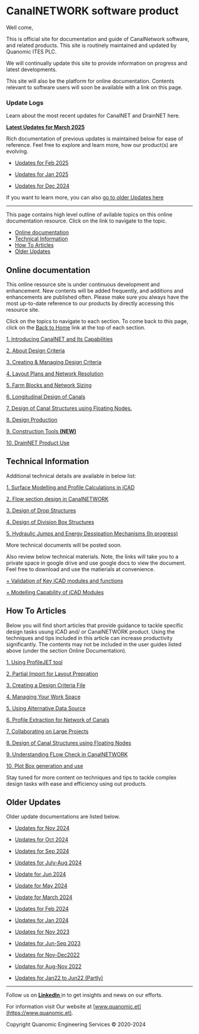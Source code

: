 # CanalNETWORK software product




Well come,

This is official site for documentation and guide of CanalNetwork software, and related products. This site is routinely maintained and updated by Quanomic ITES PLC.

We will continually update this site to provide information on progress and latest developments.

This site will also be the platform for online documentation. Contents relevant to software users will soon be available with a link on this page.

### Update Logs



Learn about the most recent updates for CanalNET and DrainNET here.

[**Latest Updates for March 2025**](Updates/Update_Mar25/Update_Mar25.md)



Rich documentation of previous updates is maintained below for ease of reference. Feel free to explore and learn more, how our product(s) are evolving.

- [Updates for Feb 2025](Updates/Update_Feb25/Update_Feb25.md)

- [Updates for Jan 2025](Updates/Update_Jan25/Update_Jan25.md)

- [Updates for Dec 2024](Updates/Update_Dec24/Update_Dec24.md)



If you want to learn more, you can also [go to older Updates here](#older-updates)

---

This page contains high level outline of avilable topics on this online documentation resource. 
Click on the link to navigate to the topic.
<!--TOC-->
  - [Online documentation](#online-documentation)
  - [Technical Information](#technical-information)
  - [How To Articles](#how-to-articles)
  - [Older Updates](#older-updates)
<!--/TOC-->
## Online documentation

This online resource site is under continuous development and enhancement. New contents will be added frequently, and additions and enhancements are published often. Please make sure you always have the most up-to-date reference to our products by directly accessing this resource site.

Click on the topics to navigate to each section. To come back to this page, click on the [Back to Home](test) link at the top of each section.




[1. Introducing CanalNET and Its Capabilities](/Introduction/Introduction.md)

[2. About Design Criteria](/DesignCriteria/AboutDesignCriteria.md)

[3. Creating & Managing Design Criteria](/DesignCriteria/CreatingAndManagingDesignCriteria.md)

[4. Layout Plans and Network Resolution](Layout_plans_and_Network_Resolution/Layout_plans_and_Network_Resolution.md)

[5. Farm Blocks and Network Sizing](/Farm_Blocks_and_Network_Sizing/Farm_Blocks_and_Network_Sizing.md)

[6. Longitudinal Design of Canals](/Longitudinal_Design_of_Routes/LongitudinalDesignOfRoutes.md)

[7. Design of Canal Structures using Floating Nodes.](/DesignOfRegulatingStructures/DesignOfRegulatingStructures.md)

[8. Design Production](/DesignProduction/DesignProduction.md)

[9. Construction Tools **(NEW)**](/ConstructionTools/Construction_Tools.md)

[10. DrainNET Product Use](/CanalDrain_Docs/CanalDrain_doc.md)

<!---
[10. Design Quality Assurance **(NEW)**](DesignQuality/Design_Quality_Assurance.md)
--->

## Technical Information

Additional technical details are available in below list:

[1. Surface Modelling and Profile Calculations in iCAD](Surface_Modelling/Surface_modelling_and_interpolation.md)

[2. Flow section design in CanalNETWORK](Flow_section_design/Flow_section_Design.md)

[3. Design of Drop Structures](DesignOfDrops/DropDesign.md)

[4. Design of Division Box Structures](DivisionBoxDesign/DivisionBoxDesign.md)

[5. Hydraulic Jumps and Energy Dessipation Mechanisms (In progress)](test)

More technical documents will be posted soon.

Also review below technical materials. Note, the links will take you to a private space in google drive and use google docs to view the document. Feel free to download and use the matierials at convenience.

[+   Validation of Key iCAD modules and functions](https://drive.google.com/file/d/1K38jjh0SFBZiFCOiaqf_8n-RDvc3V4gb/view?usp=sharing)

[+   Modelling Capability of iCAD Modules](https://drive.google.com/file/d/15iZLkyAoFJM9jCSqfBpkTJrZhTMYknst/view?usp=sharing)

## How To Articles

Below you will find short articles that provide guidance to tackle specific design tasks usung iCAD and/ or CanalNETWORK product. Using the techniques and tips included in this article can increase productivity significantly. The contents may not be included in the user guides listed above (under the section Online Documentation).

[1. Using ProfileJET tool](https://docs.google.com/document/d/1no0ma14PHBeYvTgVaHcUNWvUm17cwhDAJKSM6lXWEzI/edit?usp=sharing)

[2. Partial Import for Layout Prepration](https://docs.google.com/document/d/1GNsLIhaI3wnscL1bH9OTICLZbz3E1vtto5NMTLGwoH8/edit?usp=sharing)

[3. Creating a Design Criteria File](https://docs.google.com/document/d/1Vl3bd5dyFQv-2LWlqV_XWLibCPkRZV7rLPQPQNpdmKI/edit?usp=sharing)

[4. Managing Your Work Space](https://docs.google.com/document/d/11ioyYbow15pJYOi9j7HVHQcsvE8OM4w5A8nQOjCGKqE/edit?usp=sharing)

[5. Using Alternative Data Source](https://docs.google.com/document/d/1aEDDOWKBUMy0M74H07-eg0ixApwYM3u6rXi7C5mo2FQ/edit?usp=sharing)

[6. Profile Extraction for Network of Canals](https://docs.google.com/document/d/1VdqBEigWM_XrKYrMueF51kNFAwpH4_qRvhmj3TfZG14/edit?usp=sharing)

[7. Collaborating on Large Projects](https://docs.google.com/document/d/1gYwRNdLo_9uG-xG24RNo_pDW1aMs5tgX/edit?usp=sharing&ouid=102474812384847533321&rtpof=true&sd=true)

[8. Design of Canal Structures using Floating Nodes](https://docs.google.com/document/d/1ywZ02JvbcUlRRO3mwWogG4ZTRjwKy4x2pbU4MAhgZFw/edit?usp=sharing)

[9. Understanding FLow Check in CanalNETWORK](https://docs.google.com/document/d/1jr9SPyF_zM2eyNAKcefduKt1Rzi2wtrKuiuOtSVA830/edit?usp=sharing)

[10. Plot Box generation and use](https://docs.google.com/document/d/1a2VWmPVnPdIwNhO_pPi-nHIdPwxhMO4ntEb0yLr5-yw/edit?usp=sharing)

Stay tuned for more content on techniques and tips to tackle complex design tasks with ease and efficiency using out products.

## Older Updates

Older update documentations are listed below.

- [Updates for Nov 2024](Updates/Update_Nov24/Update_Nov24.md)

- [Updates for Oct 2024](Updates/Update_Oct24/Update_Oct24.md)

- [Updates for Sep 2024](Updates/Update_Sep24/Update_Sep24.md)

- [Updates for July-Aug 2024](Updates/Update_Jul24/Update_Jul24.md)

- [Update for Jun 2024](Updates/Update_June24/Update_Jun24.md)


- [Update for May 2024](Updates/Update_May24/Update_May24.md)

- [Update for March 2024](Updates/Update_Mar24/Update_Mar24.md)

- [Updates for Feb 2024](Updates/Update_Feb24/Update_Feb24.md)

- [Updates for Jan 2024](Updates/Update_Jan24/Update_Jan24.md)

- [Updates for Nov 2023](Updates/Update_Nov23/Update_Nov23.md)

- [Updates for Jun-Sep 2023](Updates/Update_Jun23/Updates_Jun23.md)

- [Updates for Nov-Dec2022](Updates/Updates_Dec22/updatenotesDec2022.md)

- [Updates for Aug-Nov 2022](Updates/Update_Sep22/Update_Sep22.md)

- [Updates for Jan22 to Jun22 (Partly)](Updates/Update_Jan22/Update_Jan22.md)


---

Follow us on [**LinkedIn** ](https://www.linkedin.com/company/quanomic-ites/) in to get insights and news on our efforts.

For information visit Our website at [www.quanomic.et](https://www.quanomic.et).



Copyright Quanomic Engineering Services &copy; 2020-2024

